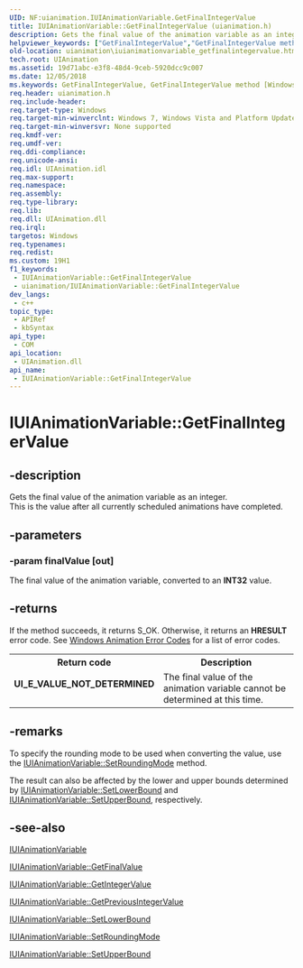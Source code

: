 ```yaml
---
UID: NF:uianimation.IUIAnimationVariable.GetFinalIntegerValue
title: IUIAnimationVariable::GetFinalIntegerValue (uianimation.h)
description: Gets the final value of the animation variable as an integer. This is the value after all currently scheduled animations have completed.
helpviewer_keywords: ["GetFinalIntegerValue","GetFinalIntegerValue method [Windows Animation]","GetFinalIntegerValue method [Windows Animation]","IUIAnimationVariable interface","IUIAnimationVariable interface [Windows Animation]","GetFinalIntegerValue method","IUIAnimationVariable.GetFinalIntegerValue","IUIAnimationVariable::GetFinalIntegerValue","uianimation.iuianimationvariable_getfinalintegervalue","uianimation/IUIAnimationVariable::GetFinalIntegerValue"]
old-location: uianimation\iuianimationvariable_getfinalintegervalue.htm
tech.root: UIAnimation
ms.assetid: 19d71abc-e3f8-48d4-9ceb-5920dcc9c007
ms.date: 12/05/2018
ms.keywords: GetFinalIntegerValue, GetFinalIntegerValue method [Windows Animation], GetFinalIntegerValue method [Windows Animation],IUIAnimationVariable interface, IUIAnimationVariable interface [Windows Animation],GetFinalIntegerValue method, IUIAnimationVariable.GetFinalIntegerValue, IUIAnimationVariable::GetFinalIntegerValue, uianimation.iuianimationvariable_getfinalintegervalue, uianimation/IUIAnimationVariable::GetFinalIntegerValue
req.header: uianimation.h
req.include-header: 
req.target-type: Windows
req.target-min-winverclnt: Windows 7, Windows Vista and Platform Update for Windows Vista [desktop apps \| UWP apps]
req.target-min-winversvr: None supported
req.kmdf-ver: 
req.umdf-ver: 
req.ddi-compliance: 
req.unicode-ansi: 
req.idl: UIAnimation.idl
req.max-support: 
req.namespace: 
req.assembly: 
req.type-library: 
req.lib: 
req.dll: UIAnimation.dll
req.irql: 
targetos: Windows
req.typenames: 
req.redist: 
ms.custom: 19H1
f1_keywords:
 - IUIAnimationVariable::GetFinalIntegerValue
 - uianimation/IUIAnimationVariable::GetFinalIntegerValue
dev_langs:
 - c++
topic_type:
 - APIRef
 - kbSyntax
api_type:
 - COM
api_location:
 - UIAnimation.dll
api_name:
 - IUIAnimationVariable::GetFinalIntegerValue
---
```


# IUIAnimationVariable::GetFinalIntegerValue


## -description

Gets the final value of the animation variable as an integer.      
   This is the value after all currently scheduled animations have completed.

## -parameters

### -param finalValue [out]

The final value of the animation variable, converted to an <b>INT32</b> value.

## -returns

If the method succeeds, it returns S_OK. Otherwise, it returns an <b>HRESULT</b> error code. See <a href="/windows/desktop/UIAnimation/uianimation-error-codes">Windows Animation Error Codes</a> for a list of error codes.

<table>
<tr>
<th>Return code</th>
<th>Description</th>
</tr>
<tr>
<td width="40%">
<dl>
<dt><b>UI_E_VALUE_NOT_DETERMINED</b></dt>
</dl>
</td>
<td width="60%">
The final value of the animation variable cannot be determined at this time.

</td>
</tr>
</table>

## -remarks

To specify the rounding mode to be used when converting the value, use the <a href="/windows/desktop/api/uianimation/nf-uianimation-iuianimationvariable-setroundingmode">IUIAnimationVariable::SetRoundingMode</a> method.

The result can also be affected by the lower and upper bounds determined by <a href="/windows/desktop/api/uianimation/nf-uianimation-iuianimationvariable-setlowerbound">IUIAnimationVariable::SetLowerBound</a> and <a href="/windows/desktop/api/uianimation/nf-uianimation-iuianimationvariable-setupperbound">IUIAnimationVariable::SetUpperBound</a>, respectively.

## -see-also

<a href="/windows/desktop/api/uianimation/nn-uianimation-iuianimationvariable">IUIAnimationVariable</a>



<a href="/windows/desktop/api/uianimation/nf-uianimation-iuianimationvariable-getfinalvalue">IUIAnimationVariable::GetFinalValue</a>



<a href="/windows/desktop/api/uianimation/nf-uianimation-iuianimationvariable-getintegervalue">IUIAnimationVariable::GetIntegerValue</a>



<a href="/windows/desktop/api/uianimation/nf-uianimation-iuianimationvariable-getpreviousintegervalue">IUIAnimationVariable::GetPreviousIntegerValue</a>



<a href="/windows/desktop/api/uianimation/nf-uianimation-iuianimationvariable-setlowerbound">IUIAnimationVariable::SetLowerBound</a>



<a href="/windows/desktop/api/uianimation/nf-uianimation-iuianimationvariable-setroundingmode">IUIAnimationVariable::SetRoundingMode</a>



<a href="/windows/desktop/api/uianimation/nf-uianimation-iuianimationvariable-setupperbound">IUIAnimationVariable::SetUpperBound</a>

